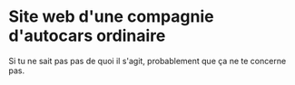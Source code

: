 # Site web d'une compagnie d'autocars ordinaire

Si tu ne sait pas pas de quoi il s'agit, probablement que ça ne te concerne pas.
